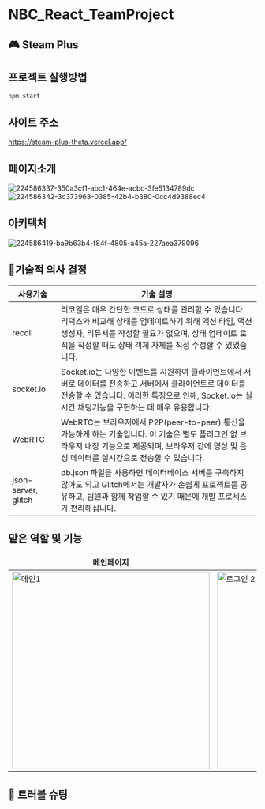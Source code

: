# NBC_React_TeamProject
## 🎮 Steam Plus
## 프로젝트 실행방법
`npm start`
## 사이트 주소
https://steam-plus-theta.vercel.app/
## 페이지소개
![224586337-350a3cf1-abc1-464e-acbc-3fe5134789dc](https://user-images.githubusercontent.com/117566375/224879663-9061a4a1-1522-4a4e-aff3-4f965c481a73.png)
![224586342-3c373968-0385-42b4-b380-0cc4d9388ec4](https://user-images.githubusercontent.com/117566375/224879904-3ad81c8c-c964-4752-a3cc-8fa0d4888815.png)
## 아키텍처 
![224586419-ba9b63b4-f84f-4805-a45a-227aea379096](https://user-images.githubusercontent.com/117566375/224879939-09870be0-fe5f-4732-87b4-503fcfedcc26.png)
## 🎲기술적 의사 결정
| 사용기술 | 기술 설명 |
| --- | --- |
| recoil | 리코일은 매우 간단한 코드로 상태를 관리할 수 있습니다. 리덕스와 비교해 상태를 업데이트하기 위해 액션 타입, 액션 생성자, 리듀서를 작성할 필요가 없으며, 상태 업데이트 로직을 작성할 때도 상태 객체 자체를 직접 수정할 수 있었습니다. |
| socket.io | Socket.io는 다양한 이벤트를 지원하여 클라이언트에서 서버로 데이터를 전송하고 서버에서 클라이언트로 데이터를 전송할 수 있습니다. 이러한 특징으로 인해, Socket.io는 실시간 채팅기능을 구현하는 데 매우 유용합니다. |
| WebRTC | WebRTC는 브라우저에서 P2P(peer-to-peer) 통신을 가능하게 하는 기술입니다. 이 기술은 별도 플러그인 없 브라우저 내장 기능으로 제공되며, 브라우저 간에 영상 및 음성 데이터를 실시간으로 전송할 수 있습니다. |
| json-server, glitch | db.json 파일을 사용하면 데이터베이스 서버를 구축하지 않아도 되고 Glitch에서는 개발자가 손쉽게 프로젝트를 공유하고, 팀원과 함께 작업할 수 있기 때문에 개발 프로세스가 편리해집니다. |

## 맡은 역할 및 기능 
| 메인페이지 | 로그인 | 커뮤니티 |
| --------|------|--------|
|<img width="400" alt="메인1" src="https://user-images.githubusercontent.com/117566375/224884772-e39ee3cb-135c-4d26-a4b5-597fdf5eaaa6.png">| <img width="400" alt="로그인 2" src="https://user-images.githubusercontent.com/117566375/224884864-5de2595c-7b27-4501-ae35-6cdb02442f59.png">|<img width="400" alt="커뮤니티 5" src="https://user-images.githubusercontent.com/117566375/224884909-a7640c6f-c160-4d58-98e0-98116df3d0fd.png">|

## 🔧 트러블 슈팅
